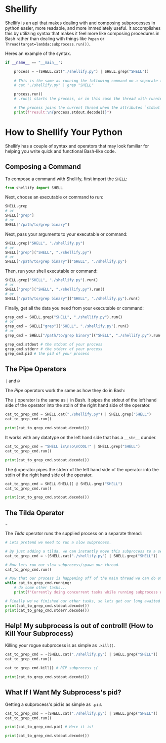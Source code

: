 # Shellify

Shellify is an api that makes dealing with and composing subprocesses in python easier, more readable, and more immediately useful.  It accomplishes this by utilizing syntax that makes it feel more like composing procedures in Bash rather than dealing with things like `Popen` or `Thread(target=lambda:subprocess.run())`.

Heres an example of the syntax.  
```py
if __name__ == "__main__":

    process = ~(SHELL.cat("./shellify.py") | SHELL.grep("SHELL"))
    
    # This is the same as running the following command on a separate thread:
    # cat "./shellify.py" | grep "SHELL"

    process.run()
    # .run() starts the process, or in this case the thread with running the process

    # The process joins the current thread when the attributes `stdout` or `stderr` are accessed
    print(f"result:\n{process.stdout.decode()}")
```

# How to Shellify Your Python

Shellify has a couple of syntax and operators that may look familiar for helping you write quick and functional Bash-like code.

## Composing a Command

To compose a command with Shellify, first import the `SHELL`:

```py
from shellify import SHELL
```

Next, choose an executable or command to run:

```py
SHELL.grep
# or
SHELL["grep"]
# or
SHELL["/path/to/grep binary"]
```

Next, pass your arguments to your executable or command:

```py
SHELL.grep("SHELL", "./shellify.py")
# or
SHELL["grep"]("SHELL", "./shellify.py")
# or
SHELL["/path/to/grep binary"]("SHELL", "./shellify.py")
```

Then, run your shell executable or command:

```py
SHELL.grep("SHELL", "./shellify.py").run()
# or
SHELL["grep"]("SHELL", "./shellify.py").run()
# or
SHELL["/path/to/grep binary"]("SHELL", "./shellify.py").run()
```

Finally, get all the data you need from your executable or command:

```py
grep_cmd = SHELL.grep("SHELL", "./shellify.py").run()
# or
grep_cmd = SHELL["grep"]("SHELL", "./shellify.py").run()
# or
grep_cmd = SHELL["/path/to/grep binary"]("SHELL", "./shellify.py").run()

grep_cmd.stdout # the stdout of your process
grep_cmd.stderr # the stderr of your process
grep_cmd.pid # the pid of your process
```

## The Pipe Operators

`|` and `@`

The *Pipe* operators work the same as how they do in Bash:

The `|` operator is the same as `|` in Bash.  It pipes the stdout of the left hand side of the operator into the stdin of the right hand side of the operator.

```py
cat_to_grep_cmd = SHELL.cat("./shellify.py") | SHELL.grep("SHELL")
cat_to_grep_cmd.run()

print(cat_to_grep_cmd.stdout.decode())
```

It works with any datatype on the left hand side that has a `__str__` dunder.

```py
cat_to_grep_cmd = "SHELL is\nso\nCOOL!" | SHELL.grep("SHELL")
cat_to_grep_cmd.run()

print(cat_to_grep_cmd.stdout.decode())
```

The `@` operator pipes the stderr of the left hand side of the operator into the stdin of the right hand side of the operator.

```py
cat_to_grep_cmd = SHELL.SHELL() @ SHELL.grep("SHELL")
cat_to_grep_cmd.run()

print(cat_to_grep_cmd.stdout.decode())
```

## The Tilda Operator

`~`

The *Tilda* operator runs the supplied process on a separate thread:

```py
# Lets pretend we need to run a slow subprocess.

# By just adding a tilda, we can instantly move this subprocess to a separate concurrent thread.
cat_to_grep_cmd = ~(SHELL.cat("./shellify.py") | SHELL.grep("SHELL"))

# Now lets run our slow subprocess/spawn our thread.
cat_to_grep_cmd.run()

# Now that our process is happening off of the main thread we can do other computations while we wait for it to finish
while cat_to_grep_cmd.running:
    # do some other tasks...
    print(f"Currently doing concurrent tasks while running subprocess with pid: {cat_to_grep_cmd.pid}")

# Finally we've finished our other tasks, so lets get our long awaited stdout and stderr data from our subprocess.  Accessing either stdout or stderr on our process will join our thread back to its spawning thread, or in this case the main thread.
print(cat_to_grep_cmd.stdout.decode())
print(cat_to_grep_cmd.stderr.decode())
```

## Help! My subprocess is out of controll! (How to Kill Your Subprocess) 

Killing your rogue subprocess is as simple as `.kill()`.

```py
cat_to_grep_cmd = ~(SHELL.cat("./shellify.py") | SHELL.grep("SHELL"))
cat_to_grep_cmd.run()

cat_to_grep_cmd.kill() # RIP subprocess ;(

print(cat_to_grep_cmd.stdout.decode())
```

## What If I Want My Subprocess's pid?

Getting a subprocess's pid is as simple as `.pid`.

```py
cat_to_grep_cmd = ~(SHELL.cat("./shellify.py") | SHELL.grep("SHELL"))
cat_to_grep_cmd.run()

print(cat_to_grep_cmd.pid) # Here it is!

print(cat_to_grep_cmd.stdout.decode())
```